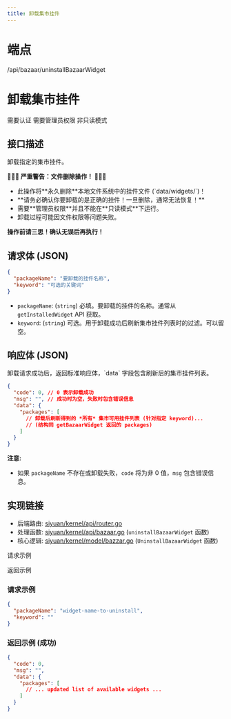 ```yaml
---
title: 卸载集市挂件
---
```

# 端点

/api/bazaar/uninstallBazaarWidget

# 卸载集市挂件

需要认证 需要管理员权限 非只读模式

## 接口描述

卸载指定的集市挂件。

**🚨🚨🚨 严重警告：文件删除操作！ 🚨🚨🚨**

-   此操作将\*\*永久删除\*\*本地文件系统中的挂件文件 (\`data/widgets/\`)！
-   \*\*请务必确认你要卸载的是正确的挂件！一旦删除，通常无法恢复！\*\*
-   需要\*\*管理员权限\*\*并且不能在\*\*只读模式\*\*下运行。
-   卸载过程可能因文件权限等问题失败。

**操作前请三思！确认无误后再执行！**

## 请求体 (JSON)

```json
{
  "packageName": "要卸载的挂件名称",
  "keyword": "可选的关键词"
}
```

-   `packageName`: (`string`) 必填。要卸载的挂件的名称。通常从 `getInstalledWidget` API 获取。
-   `keyword`: (`string`) 可选。用于卸载成功后刷新集市挂件列表时的过滤。可以留空。

## 响应体 (JSON)

卸载请求成功后，返回标准响应体，\`data\` 字段包含刷新后的集市挂件列表。

```json
{
  "code": 0, // 0 表示卸载成功
  "msg": "", // 成功时为空，失败时包含错误信息
  "data": {
    "packages": [
      // 卸载后刷新得到的 *所有* 集市可用挂件列表 (针对指定 keyword)...
      // (结构同 getBazaarWidget 返回的 packages)
    ]
  }
}
```

**注意:**

-   如果 `packageName` 不存在或卸载失败，`code` 将为非 0 值，`msg` 包含错误信息。

## 实现链接

-   后端路由: [siyuan/kernel/api/router.go](https://github.com/siyuan-note/siyuan/blob/master/kernel/api/router.go)
-   处理函数: [siyuan/kernel/api/bazaar.go](https://github.com/siyuan-note/siyuan/blob/master/kernel/api/bazaar.go) (`uninstallBazaarWidget` 函数)
-   核心逻辑: [siyuan/kernel/model/bazzar.go](https://github.com/siyuan-note/siyuan/blob/master/kernel/model/bazzar.go) (`UninstallBazaarWidget` 函数)

请求示例

返回示例

### 请求示例

```json
{
  "packageName": "widget-name-to-uninstall",
  "keyword": ""
}
```

### 返回示例 (成功)

```json
{
  "code": 0,
  "msg": "",
  "data": {
    "packages": [
      // ... updated list of available widgets ...
    ]
  }
}
```

